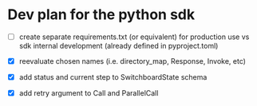 # Dev plan for the python sdk

 - [ ] create separate requirements.txt (or equivalent) for production use vs sdk internal development (already defined in pyproject.toml)

 - [x] reevaluate chosen names (i.e. directory_map, Response, Invoke, etc)

 - [x] add status and current step to SwitchboardState schema

 - [x] add retry argument to Call and ParallelCall



